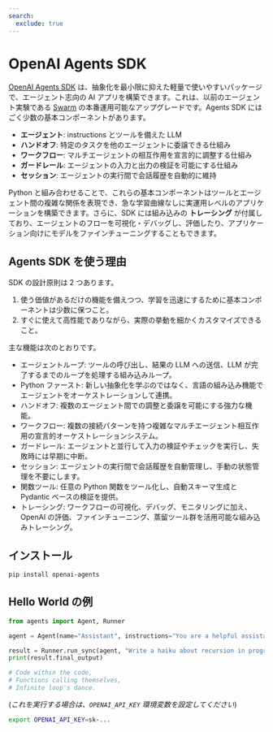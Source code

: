 ```yaml
---
search:
  exclude: true
---
```

# OpenAI Agents SDK

[OpenAI Agents SDK](https://github.com/openai/openai-agents-python) は、抽象化を最小限に抑えた軽量で使いやすいパッケージで、エージェント志向の AI アプリを構築できます。これは、以前のエージェント実験である [Swarm](https://github.com/openai/swarm/tree/main) の本番運用可能なアップグレードです。Agents SDK にはごく少数の基本コンポーネントがあります。

-  **エージェント**: instructions とツールを備えた LLM
-  **ハンドオフ**: 特定のタスクを他のエージェントに委譲できる仕組み
-  **ワークフロー**: マルチエージェントの相互作用を宣言的に調整する仕組み
-  **ガードレール**: エージェントの入力と出力の検証を可能にする仕組み
-  **セッション**: エージェントの実行間で会話履歴を自動的に維持

Python と組み合わせることで、これらの基本コンポーネントはツールとエージェント間の複雑な関係を表現でき、急な学習曲線なしに実運用レベルのアプリケーションを構築できます。さらに、SDK には組み込みの **トレーシング** が付属しており、エージェントのフローを可視化・デバッグし、評価したり、アプリケーション向けにモデルをファインチューニングすることもできます。

## Agents SDK を使う理由

SDK の設計原則は 2 つあります。

1. 使う価値があるだけの機能を備えつつ、学習を迅速にするために基本コンポーネントは少数に保つこと。
2. すぐに使えて高性能でありながら、実際の挙動を細かくカスタマイズできること。

主な機能は次のとおりです。

-  エージェントループ: ツールの呼び出し、結果の LLM への送信、LLM が完了するまでのループを処理する組み込みループ。
-  Python ファースト: 新しい抽象化を学ぶのではなく、言語の組み込み機能でエージェントをオーケストレーションして連携。
-  ハンドオフ: 複数のエージェント間での調整と委譲を可能にする強力な機能。
-  ワークフロー: 複数の接続パターンを持つ複雑なマルチエージェント相互作用の宣言的オーケストレーションシステム。
-  ガードレール: エージェントと並行して入力の検証やチェックを実行し、失敗時には早期に中断。
-  セッション: エージェントの実行間で会話履歴を自動管理し、手動の状態管理を不要にします。
-  関数ツール: 任意の Python 関数をツール化し、自動スキーマ生成と Pydantic ベースの検証を提供。
-  トレーシング: ワークフローの可視化、デバッグ、モニタリングに加え、OpenAI の評価、ファインチューニング、蒸留ツール群を活用可能な組み込みトレーシング。

## インストール

```bash
pip install openai-agents
```

## Hello World の例

```python
from agents import Agent, Runner

agent = Agent(name="Assistant", instructions="You are a helpful assistant")

result = Runner.run_sync(agent, "Write a haiku about recursion in programming.")
print(result.final_output)

# Code within the code,
# Functions calling themselves,
# Infinite loop's dance.
```

(_これを実行する場合は、`OPENAI_API_KEY` 環境変数を設定してください_)

```bash
export OPENAI_API_KEY=sk-...
```